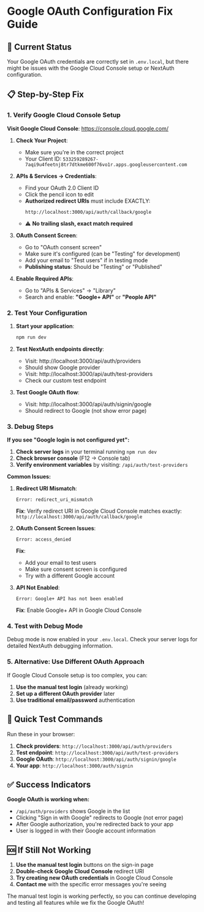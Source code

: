 # Google OAuth Configuration Fix Guide

## 🔧 Current Status
Your Google OAuth credentials are correctly set in `.env.local`, but there might be issues with the Google Cloud Console setup or NextAuth configuration.

## 📋 Step-by-Step Fix

### 1. Verify Google Cloud Console Setup

**Visit Google Cloud Console**: https://console.cloud.google.com/

1. **Check Your Project**:
   - Make sure you're in the correct project
   - Your Client ID: `533259289267-7aqi9u4feetnj8tr7dtkme600f76vo1r.apps.googleusercontent.com`

2. **APIs & Services → Credentials**:
   - Find your OAuth 2.0 Client ID
   - Click the pencil icon to edit
   - **Authorized redirect URIs** must include EXACTLY:
     ```
     http://localhost:3000/api/auth/callback/google
     ```
   - ⚠️ **No trailing slash, exact match required**

3. **OAuth Consent Screen**:
   - Go to "OAuth consent screen"
   - Make sure it's configured (can be "Testing" for development)
   - Add your email to "Test users" if in testing mode
   - **Publishing status**: Should be "Testing" or "Published"

4. **Enable Required APIs**:
   - Go to "APIs & Services" → "Library"
   - Search and enable: **"Google+ API"** or **"People API"**

### 2. Test Your Configuration

1. **Start your application**:
   ```bash
   npm run dev
   ```

2. **Test NextAuth endpoints directly**:
   - Visit: http://localhost:3000/api/auth/providers
   - Should show Google provider
   - Visit: http://localhost:3000/api/auth/test-providers
   - Check our custom test endpoint

3. **Test Google OAuth flow**:
   - Visit: http://localhost:3000/api/auth/signin/google
   - Should redirect to Google (not show error page)

### 3. Debug Steps

**If you see "Google login is not configured yet":**

1. **Check server logs** in your terminal running `npm run dev`
2. **Check browser console** (F12 → Console tab)
3. **Verify environment variables** by visiting: `/api/auth/test-providers`

**Common Issues:**

1. **Redirect URI Mismatch**:
   ```
   Error: redirect_uri_mismatch
   ```
   **Fix**: Verify redirect URI in Google Cloud Console matches exactly:
   `http://localhost:3000/api/auth/callback/google`

2. **OAuth Consent Screen Issues**:
   ```
   Error: access_denied
   ```
   **Fix**: 
   - Add your email to test users
   - Make sure consent screen is configured
   - Try with a different Google account

3. **API Not Enabled**:
   ```
   Error: Google+ API has not been enabled
   ```
   **Fix**: Enable Google+ API in Google Cloud Console

### 4. Test with Debug Mode

Debug mode is now enabled in your `.env.local`. Check your server logs for detailed NextAuth debugging information.

### 5. Alternative: Use Different OAuth Approach

If Google Cloud Console setup is too complex, you can:

1. **Use the manual test login** (already working)
2. **Set up a different OAuth provider** later
3. **Use traditional email/password** authentication

## 🚀 Quick Test Commands

Run these in your browser:

1. **Check providers**: `http://localhost:3000/api/auth/providers`
2. **Test endpoint**: `http://localhost:3000/api/auth/test-providers`
3. **Google OAuth**: `http://localhost:3000/api/auth/signin/google`
4. **Your app**: `http://localhost:3000/auth/signin`

## ✅ Success Indicators

**Google OAuth is working when:**
- `/api/auth/providers` shows Google in the list
- Clicking "Sign in with Google" redirects to Google (not error page)
- After Google authorization, you're redirected back to your app
- User is logged in with their Google account information

## 🆘 If Still Not Working

1. **Use the manual test login** buttons on the sign-in page
2. **Double-check Google Cloud Console** redirect URI
3. **Try creating new OAuth credentials** in Google Cloud Console
4. **Contact me** with the specific error messages you're seeing

The manual test login is working perfectly, so you can continue developing and testing all features while we fix the Google OAuth!